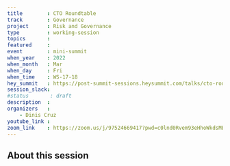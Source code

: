```yaml
---
title        : CTO Roundtable
track        : Governance
project      : Risk and Governance
type         : working-session
topics       :
featured     :
event        : mini-summit
when_year    : 2022
when_month   : Mar
when_day     : Fri
when_time    : WS-17-18
hey_summit   : https://post-summit-sessions.heysummit.com/talks/cto-round-table/
session_slack:
#status       : draft
description  :
organizers   :
    - Dinis Cruz
youtube_link : 
zoom_link    : https://zoom.us/j/97524669417?pwd=c0lnd0Rvem93eHhoWkdsMEVzcXBnQT09
---
```


## About this session
